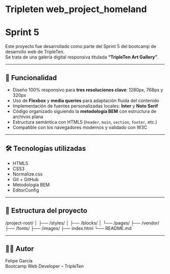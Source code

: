 # Tripleten web_project_homeland

# Sprint 5

Este proyecto fue desarrollado como parte del Sprint 5 del bootcamp de desarrollo web de TripleTen.  
Se trata de una galería digital responsiva titulada **“TripleTen Art Gallery”**.

---

## 🧩 Funcionalidad

- Diseño 100% responsivo para **tres resoluciones clave**: 1280px, 768px y 320px
- Uso de **Flexbox** y **media queries** para adaptación fluida del contenido
- Implementación de fuentes personalizadas locales: **Inter** y **Noto Serif**
- Código organizado siguiendo la **metodología BEM** con estructura de archivos plana
- Estructura semántica con HTML5 (`header`, `main`, `section`, `footer`, etc.)
- Compatible con los navegadores modernos y validado con W3C

---

## 🛠️ Tecnologías utilizadas

- HTML5
- CSS3
- Normalize.css
- Git + GitHub
- Metodología BEM
- EditorConfig

---

## 📂 Estructura del proyecto

/project-root/
│
├── /styles/
│ ├── /blocks/
│ └── /pages/
├── /vendor/
├── /fonts/
├── /images/
├── index.html
└── README.md

---

## 👨‍💻 Autor

Felipe García  
Bootcamp Web Developer – TripleTen
